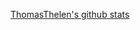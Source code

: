 [ThomasThelen's github stats](https://github-readme-stats.vercel.app/api?username=ThomasThelenshow_icons=true&theme=solarized-light&count_private=true)
